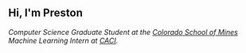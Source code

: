 ## Hi, I'm Preston

*Computer Science Graduate Student at the [Colorado School of Mines](https://www.mines.edu/)*  
*Machine Learning Intern at [CACI](https://www.caci.com/).*
